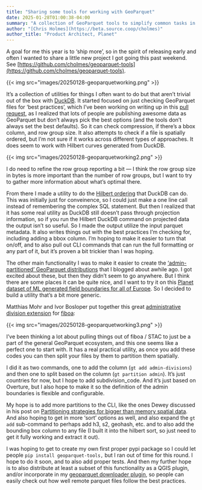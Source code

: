 ```yaml
---
title: "Sharing some tools for working with GeoParquet"
date: 2025-01-28T01:00:38-04:00
summary: "A collection of GeoParquet tools to simplify common tasks in DuckDB."
author: "[Chris Holmes](https://beta.source.coop/cholmes)"
author_title: "Product Architect, Planet" 
---
```


A goal for me this year is to ‘ship more’, so in the spirit of releasing early and often I wanted to share a little new project I got going this past weekend. See [https://github.com/cholmes/geoparquet-tools](https://github.com/cholmes/geoparquet-tools).

{{< img src="images/20250128-geoparquetworking.png" >}}

It’s a collection of utilities for things I often want to do but that aren’t trivial out of the box with [DuckDB](https://medium.com/radiant-earth-insights/duckdb-the-indispensable-geospatial-tool-you-didnt-know-you-were-missing-5fe11c5633e5). It started focused on just checking GeoParquet files for ‘best practices’, which I’ve been working on writing up in this [pull request](https://github.com/opengeospatial/geoparquet/pull/254/files), as I realized that lots of people are publishing awesome data as GeoParquet but don’t always pick the best options (and the tools don’t always set the best defaults). So it can check compression, if there’s a bbox column, and row group size. It also attempts to check if a file is spatially ordered, but I’m not sure if it works across different types of approaches. It does seem to work with Hilbert curves generated from DuckDB.

{{< img src="images/20250128-geoparquetworking2.png" >}}

I do need to refine the row group reporting a bit — I think the row group size in bytes is more important than the number of row groups, but I want to try to gather more information about what’s optimal there.

From there I made a utility to do the [Hilbert ordering](https://cholmes.medium.com/using-duckdbs-hilbert-function-with-geop-8ebc9137fb8a) that DuckDB can do. This was initially just for conveinence, so I could just make a one line call instead of remembering the complex SQL statement. But then I realized that it has some real utility as DuckDB still doesn’t pass through projection information, so if you run the Hilbert DuckDB command on projected data the output isn’t so useful. So I made the output utilize the input parquet metadata. It also writes things out with the best practices I’m checking for, including adding a bbox column. I’m hoping to make it easier to turn that on/off, and to also pull out CLI commands that can run the full formatting or any part of it, but it’s proven a bit trickier than I was hoping.

The other main functionality I was to make it easier to create the [‘admin-partitioned’ GeoParquet distributions](https://medium.com/radiant-earth-insights/the-admin-partitioned-geoparquet-distribution-59f0ca1c6d96) that I blogged about awhile ago. I got excited about these, but then they didn’t seem to go anywhere. But I think there are some places it can be quite nice, and I want to try it on this [Planet dataset of ML generated field boundaries for all of Europe](https://source.coop/planet/eu-field-boundaries). So I decided to build a utility that’s a bit more generic.

Matthias Mohr and Ivor Bosloper put together this great [administrative division extension](https://github.com/fiboa/administrative-division-extension) for [fiboa](https://github.com/fiboa):

{{< img src="images/20250128-geoparquetworking3.png" >}}

I’ve been thinking a lot about pulling things out of fiboa / STAC to just be a part of the general GeoParquet ecosystem, and this one seems like a perfect one to start with. It has a real practical utility, as once you add these codes you can then split your files by them to partition them spatially.

I did it as two commands, one to add the column (`gt add admin-divisions`) and then one to split based on the column (`gt partition admin`). It’s just countries for now, but I hope to add subdivision_code. And it’s just based on Overture, but I also hope to make it so the definition of the admin boundaries is flexible and configurable.

My hope is to add more partitions to the CLI, like the ones Dewey discussed in his post on [Partitioning strategies for bigger than memory spatial data](https://dewey.dunnington.ca/post/2024/partitioning-strategies-for-bigger-than-memory-spatial-data/). And also hoping to get in more ‘sort’ options as well, and also expand the `gt add` sub-command to perhaps add h3, s2, geohash, etc. and to also add the bounding box column to any file (I built it into the hilbert sort, so just need to get it fully working and extract it out).

I was hoping to get to create my own first proper pypi package so I could let people `pip install geoparquet-tools,` but I ran out of time for this round. I hope to do it soon, and to also add proper tests. And then my further hope is to also distribute at least a subset of this functionality as a QGIS plugin, and/or incorporate in my [geoparquet downloader plugin](https://github.com/cholmes/qgis_plugin_gpq_downloader/), so people can easily check out how well remote parquet files follow the best practices.

